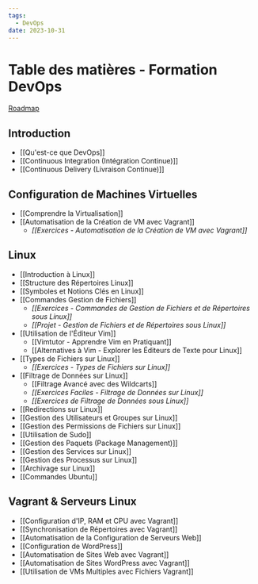 ```yaml
---
tags:
  - DevOps
date: 2023-10-31
---
```

# Table des matières - Formation DevOps
[Roadmap](https://roadmap.sh/devops)

## Introduction

- [[Qu'est-ce que DevOps]]
- [[Continuous Integration (Intégration Continue)]]
- [[Continuous Delivery (Livraison Continue)]]

## Configuration de Machines Virtuelles

- [[Comprendre la Virtualisation]]
- [[Automatisation de la Création de VM avec Vagrant]]
	- *[[Exercices - Automatisation de la Création de VM avec Vagrant]]*


## Linux

- [[Introduction à Linux]]
- [[Structure des Répertoires Linux]]
- [[Symboles et Notions Clés en Linux]]
- [[Commandes Gestion de Fichiers]]
	- *[[Exercices - Commandes de Gestion de Fichiers et de Répertoires sous Linux]]*
	- *[[Projet - Gestion de Fichiers et de Répertoires sous Linux]]*
- [[Utilisation de l'Éditeur Vim]]
	- [[Vimtutor - Apprendre Vim en Pratiquant]]
	- [[Alternatives à Vim - Explorer les Éditeurs de Texte pour Linux]]
- [[Types de Fichiers sur Linux]]
	-  *[[Exercices - Types de Fichiers sur Linux]]*
- [[Filtrage de Données sur Linux]]
	- [[Filtrage Avancé avec des Wildcarts]]
	- *[[Exercices Faciles - Filtrage de Données sur Linux]]*
	- *[[Exercices de Filtrage de Données sous Linux]]*
- [[Redirections sur Linux]]
- [[Gestion des Utilisateurs et Groupes sur Linux]]
- [[Gestion des Permissions de Fichiers sur Linux]]
- [[Utilisation de Sudo]]
- [[Gestion des Paquets (Package Management)]]
- [[Gestion des Services sur Linux]]
- [[Gestion des Processus sur Linux]]
- [[Archivage sur Linux]]
- [[Commandes Ubuntu]]

## Vagrant & Serveurs Linux

- [[Configuration d'IP, RAM et CPU avec Vagrant]]
- [[Synchronisation de Répertoires avec Vagrant]]
- [[Automatisation de la Configuration de Serveurs Web]]
- [[Configuration de WordPress]]
- [[Automatisation de Sites Web avec Vagrant]]
- [[Automatisation de Sites WordPress avec Vagrant]]
- [[Utilisation de VMs Multiples avec Fichiers Vagrant]]


